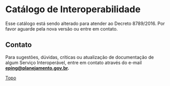 
<a id="topo"></a>

# Catálogo de Interoperabilidade

Esse catálogo está sendo alterado para atender ao Decreto 8789/2016. Por favor aguarde pela nova versão ou entre em contato.


## Contato

Para sugestões, dúvidas, críticas ou atualização de documentação de algum Serviço Interoperável, entre em contato através do e-mail **eping@planejamento.gov.br.**


[Topo](#topo "Ir para o topo")
